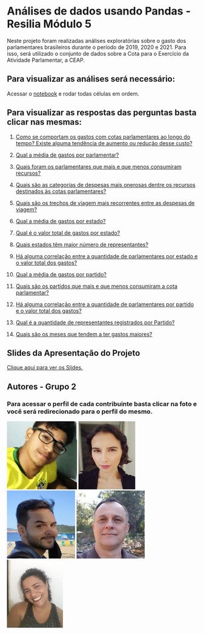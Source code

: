 
# Análises de dados usando Pandas - Resilia Módulo 5

Neste projeto foram realizadas análises exploratórias sobre o gasto dos parlamentares brasileiros durante o período de 2019, 2020 e 2021. Para isso, será utilizado o conjunto de dados sobre a Cota para o Exercício da Atividade Parlamentar, a CEAP.




## Para visualizar as análises será necessário:
Acessar o [notebook](https://colab.research.google.com/drive/1Q3SkE-yQE6Gxrr2C849L5paOa_3taqEl#scrollTo=QgQzPPtG0nmK) e rodar todas células em ordem.



## Para visualizar as respostas das perguntas basta clicar nas mesmas:

1. [Como se comportam os gastos com cotas parlamentares ao longo do tempo? Existe alguma tendência de aumento ou redução desse custo?](https://colab.research.google.com/drive/1Q3SkE-yQE6Gxrr2C849L5paOa_3taqEl#scrollTo=3F7N8QczSxow)

2. [Qual a média de gastos por parlamentar?](https://colab.research.google.com/drive/1Q3SkE-yQE6Gxrr2C849L5paOa_3taqEl#scrollTo=hJCdjuykvVoK)

3. [Quais foram os parlamentares que mais e que menos consumiram recursos?](https://colab.research.google.com/drive/1Q3SkE-yQE6Gxrr2C849L5paOa_3taqEl#scrollTo=u_F3vjFjvoa5)

4. [Quais são as categorias de despesas mais onerosas dentre os recursos destinados às cotas parlamentares?](https://colab.research.google.com/drive/1Q3SkE-yQE6Gxrr2C849L5paOa_3taqEl#scrollTo=w_irTC2svsUw)

5. [Quais são os trechos de viagem mais recorrentes entre as despesas de viagem?](https://colab.research.google.com/drive/1Q3SkE-yQE6Gxrr2C849L5paOa_3taqEl#scrollTo=lPwAzPAKvri_)

6. [Qual a média de gastos por estado?](https://colab.research.google.com/drive/1Q3SkE-yQE6Gxrr2C849L5paOa_3taqEl#scrollTo=LBhLBzuZvzCo)

7. [Qual é o valor total de gastos por estado?](https://colab.research.google.com/drive/1Q3SkE-yQE6Gxrr2C849L5paOa_3taqEl#scrollTo=6YVCWvyGwV2O)

8. [Quais estados têm maior número de representantes?](https://colab.research.google.com/drive/1Q3SkE-yQE6Gxrr2C849L5paOa_3taqEl#scrollTo=dxy0TwI8waKs)

9. [Há alguma correlação entre a quantidade de parlamentares por estado e o valor total dos gastos?](https://colab.research.google.com/drive/1Q3SkE-yQE6Gxrr2C849L5paOa_3taqEl#scrollTo=YJJ69ufBv2mH)

10. [Qual a média de gastos por partido?](https://colab.research.google.com/drive/1Q3SkE-yQE6Gxrr2C849L5paOa_3taqEl#scrollTo=7MW6s0fev38t)

11. [Quais são os partidos que mais e que menos consumiram a cota parlamentar?](https://colab.research.google.com/drive/1Q3SkE-yQE6Gxrr2C849L5paOa_3taqEl#scrollTo=qovnwmjUv5rT)

12. [Há alguma correlação entre a quantidade de parlamentares por partido e o valor total dos gastos?](https://colab.research.google.com/drive/1Q3SkE-yQE6Gxrr2C849L5paOa_3taqEl#scrollTo=_zEnM2dVv9W8)

13. [Qual é a quantidade de representantes registrados por Partido?](https://colab.research.google.com/drive/1Q3SkE-yQE6Gxrr2C849L5paOa_3taqEl#scrollTo=vPuW1S4d-Ieo)

14. [Quais são os meses que tendem a ter gastos maiores?](https://colab.research.google.com/drive/1Q3SkE-yQE6Gxrr2C849L5paOa_3taqEl#scrollTo=WXPjPn_p0a5I)




## Slides da Apresentação do Projeto

[Clique aqui para ver os Slides.](https://docs.google.com/presentation/d/1C6CFQUvbGhtPgVnTvOE6WZNzvkrjZrYZ/edit?usp=sharing&ouid=116320725179666875133&rtpof=true&sd=true)

## Autores - Grupo 2
### Para acessar o perfil de cada contribuinte basta clicar na foto e você será redirecionado para o perfil do mesmo.

[![Bruno Arruda](./img/bruno_ccexpress.jpeg)][ss1]
[![Dayana Prado](./img/2.png)][ss2]
[![Gabriel Cincinato](./img/1_ccexpress.jpeg)][ss3]
[![Paulo Henrique](./img/5_ccexpress.jpeg)][ss4]
[![Taty](./img/3_ccexpress.jpeg)][ss5]

[ss1]: https://github.com/Shinferr
[ss2]: https://github.com/AyaMinue
[ss3]: https://github.com/gabrielcincinato
[ss4]: https://github.com/PHSFernandes
[ss5]: https://github.com/TatyCastelhanoc
